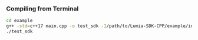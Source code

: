 ### Compiling from Terminal

```bash
cd example
g++ -std=c++17 main.cpp -o test_sdk -I/path/to/Lumia-SDK-CPP/example/include
./test_sdk
```
